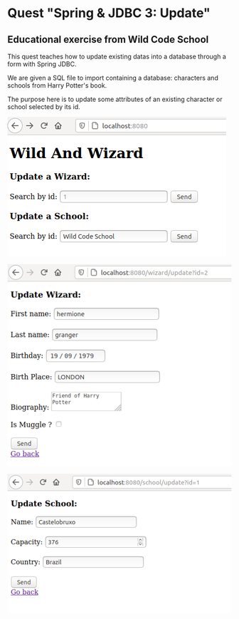 # Quest "Spring & JDBC 3: Update"

## Educational exercise from Wild Code School

This quest teaches how to update existing datas into a database through a form with Spring JDBC.

We are given a SQL file to import containing a database: characters and schools from Harry Potter's book. 
 
The purpose here is to update some attributes of an existing character or school selected by its id.

![screen capture](https://github.com/0reldev/quest-spring-jdbc-update/blob/master/sc/screen-capture-1.png)

![screen capture](https://github.com/0reldev/quest-spring-jdbc-update/blob/master/sc/screen-capture-2.png)

![screen capture](https://github.com/0reldev/quest-spring-jdbc-update/blob/master/sc/screen-capture-3.png)
